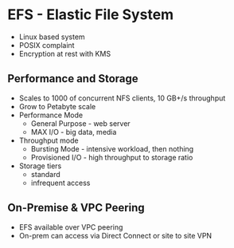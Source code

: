 # EFS - Elastic File System

* Linux based system
* POSIX complaint
* Encryption at rest with KMS

## Performance and Storage

* Scales to 1000 of concurrent NFS clients, 10 GB+/s throughput
* Grow to Petabyte scale
* Performance Mode
  * General Purpose - web server
  * MAX I/O - big data, media
* Throughput mode
  * Bursting Mode - intensive workload, then nothing
  * Provisioned I/O - high throughput to storage ratio
* Storage tiers
  * standard
  * infrequent access

## On-Premise & VPC Peering

* EFS available over VPC peering
* On-prem can access via Direct Connect or site to site VPN